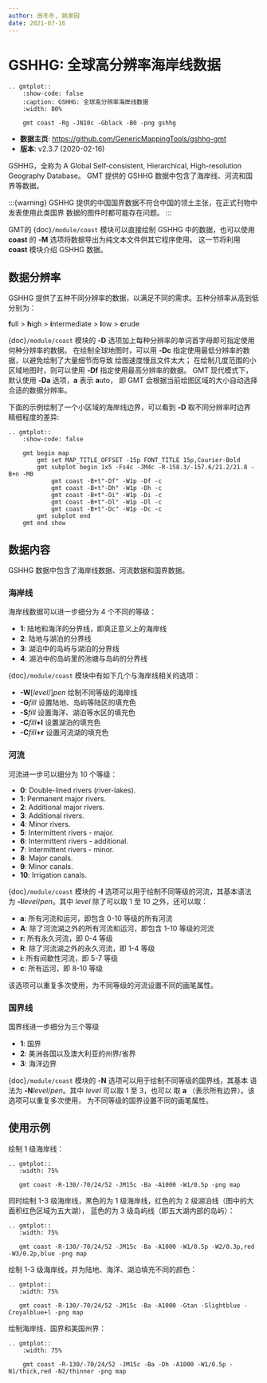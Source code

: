 ```yaml
---
author: 田冬冬, 姚家园
date: 2021-07-16
---
```


# GSHHG: 全球高分辨率海岸线数据

```{eval-rst}
.. gmtplot::
    :show-code: false
    :caption: GSHHG: 全球高分辨率海岸线数据
    :width: 80%

    gmt coast -Rg -JN10c -Gblack -B0 -png gshhg
```

- **数据主页**: <https://github.com/GenericMappingTools/gshhg-gmt>
- **版本**: v2.3.7 (2020-02-16)

GSHHG，全称为 A Global Self-consistent, Hierarchical, High-resolution Geography Database。
GMT 提供的 GSHHG 数据中包含了海岸线、河流和国界等数据。

:::{warning}
GSHHG 提供的中国国界数据不符合中国的领土主张，在正式刊物中发表使用此类国界
数据的图件时都可能存在问题。
:::

GMT的 {doc}`/module/coast` 模块可以直接绘制 GSHHG 中的数据，也可以使用
**coast** 的 **-M** 选项将数据导出为纯文本文件供其它程序使用。
这一节将利用 **coast** 模块介绍 GSHHG 数据。

## 数据分辨率

GSHHG 提供了五种不同分辨率的数据，以满足不同的需求。五种分辨率从高到低分别为：

**f**ull > **h**igh > **i**ntermediate > **l**ow > **c**rude

{doc}`/module/coast` 模块的 **-D** 选项加上每种分辨率的单词首字母即可指定使用何种分辨率的数据。
在绘制全球地图时，可以用 **-Dc** 指定使用最低分辨率的数据，以避免绘制了大量细节而导致
绘图速度慢且文件太大；
在绘制几度范围的小区域地图时，则可以使用 **-Df** 指定使用最高分辨率的数据。
GMT 现代模式下，默认使用 **-Da** 选项，**a** 表示 **a**uto，
即 GMT 会根据当前绘图区域的大小自动选择合适的数据分辨率。

下面的示例绘制了一个小区域的海岸线边界，可以看到 **-D** 取不同分辨率时边界
精细程度的差异:

```{eval-rst}
.. gmtplot::
    :show-code: false

    gmt begin map
        gmt set MAP_TITLE_OFFSET -15p FONT_TITLE 15p,Courier-Bold
        gmt subplot begin 1x5 -Fs4c -JM4c -R-158.3/-157.6/21.2/21.8 -B+n -M0
            gmt coast -B+t"-Df" -W1p -Df -c
            gmt coast -B+t"-Dh" -W1p -Dh -c
            gmt coast -B+t"-Di" -W1p -Di -c
            gmt coast -B+t"-Dl" -W1p -Dl -c
            gmt coast -B+t"-Dc" -W1p -Dc -c
        gmt subplot end
    gmt end show
```

## 数据内容

GSHHG 数据中包含了海岸线数据、河流数据和国界数据。

### 海岸线

海岸线数据可以进一步细分为 4 个不同的等级：

- **1**: 陆地和海洋的分界线，即真正意义上的海岸线
- **2**: 陆地与湖泊的分界线
- **3**: 湖泊中的岛屿与湖泊的分界线
- **4**: 湖泊中的岛屿里的池塘与岛屿的分界线

{doc}`/module/coast` 模块中有如下几个与海岸线相关的选项：

- **-W**\[*level*/\]*pen* 绘制不同等级的海岸线
- **-G***fill* 设置陆地、岛屿等陆区的填充色
- **-S***fill* 设置海洋、湖泊等水区的填充色
- **-C**_fill_**+l** 设置湖泊的填充色
- **-C**_fill_**+r** 设置河流湖的填充色

### 河流

河流进一步可以细分为 10 个等级：

- **0**: Double-lined rivers (river-lakes).
- **1**: Permanent major rivers.
- **2**: Additional major rivers.
- **3**: Additional rivers.
- **4**: Minor rivers.
- **5**: Intermittent rivers - major.
- **6**: Intermittent rivers - additional.
- **7**: Intermittent rivers - minor.
- **8**: Major canals.
- **9**: Minor canals.
- **10**: Irrigation canals.

{doc}`/module/coast` 模块的 **-I** 选项可以用于绘制不同等级的河流，其基本语法
为 **-I***level*/*pen*。其中 *level* 除了可以取 1 至 10 之外，还可以取：

- **a**: 所有河流和运河，即包含 0-10 等级的所有河流
- **A**: 除了河流湖之外的所有河流和运河，即包含 1-10 等级的河流
- **r**: 所有永久河流，即 0-4 等级
- **R**: 除了河流湖之外的永久河流，即 1-4 等级
- **i**: 所有间歇性河流，即 5-7 等级
- **c**: 所有运河，即 8-10 等级

该选项可以重复多次使用，为不同等级的河流设置不同的画笔属性。

### 国界线

国界线进一步细分为三个等级

- **1**: 国界
- **2**: 美洲各国以及澳大利亚的州界/省界
- **3**: 海洋边界

{doc}`/module/coast` 模块的 **-N** 选项可以用于绘制不同等级的国界线，其基本
语法为 **-N***level*/*pen*。其中 *level* 可以取 1 至 3，也可以
取 **a** （表示所有边界）。该选项可以重复多次使用，
为不同等级的国界设置不同的画笔属性。

## 使用示例

绘制 1 级海岸线：

```{eval-rst}
.. gmtplot::
   :width: 75%

   gmt coast -R-130/-70/24/52 -JM15c -Ba -A1000 -W1/0.5p -png map
```

同时绘制 1-3 级海岸线，黑色的为 1 级海岸线，红色的为 2 级湖泊线（图中的大面积红色区域为五大湖），
蓝色的为 3 级岛屿线（即五大湖内部的岛屿）：

```{eval-rst}
.. gmtplot::
   :width: 75%

   gmt coast -R-130/-70/24/52 -JM15c -Ba -A1000 -W1/0.5p -W2/0.3p,red -W3/0.2p,blue -png map
```

绘制 1-3 级海岸线，并为陆地、海洋、湖泊填充不同的颜色：

```{eval-rst}
.. gmtplot::
   :width: 75%

   gmt coast -R-130/-70/24/52 -JM15c -Ba -A1000 -Gtan -Slightblue -Croyalblue+l -png map
```

绘制海岸线、国界和美国州界：

```{eval-rst}
.. gmtplot::
    :width: 75%

    gmt coast -R-130/-70/24/52 -JM15c -Ba -Dh -A1000 -W1/0.5p -N1/thick,red -N2/thinner -png map
```
